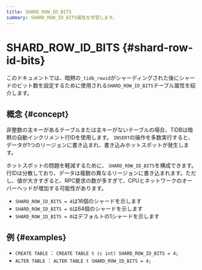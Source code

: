```yaml
---
title: SHARD_ROW_ID_BITS
summary: SHARD_ROW_ID_BITS属性を学習します。
---
```


# SHARD_ROW_ID_BITS {#shard-row-id-bits}

このドキュメントでは、暗黙の`_tidb_rowid`がシャーディングされた後にシャードのビット数を設定するために使用される`SHARD_ROW_ID_BITS`テーブル属性を紹介します。

## 概念 {#concept}

非整数の主キーがあるテーブルまたは主キーがないテーブルの場合、TiDBは暗黙の自動インクリメント行IDを使用します。 `INSERT`の操作を多数実行すると、データが1つのリージョンに書き込まれ、書き込みホットスポットが発生します。

ホットスポットの問題を軽減するために、 `SHARD_ROW_ID_BITS`を構成できます。行IDは分散しており、データは複数の異なるリージョンに書き込まれます。ただし、値が大きすぎると、RPC要求の数が多すぎて、CPUとネットワークのオーバーヘッドが増加する可能性があります。

-   `SHARD_ROW_ID_BITS = 4`は16個のシャードを示します
-   `SHARD_ROW_ID_BITS = 6`は64個のシャードを示します
-   `SHARD_ROW_ID_BITS = 0`はデフォルトの1シャードを示します

## 例 {#examples}

-   `CREATE TABLE` ： `CREATE TABLE t (c int) SHARD_ROW_ID_BITS = 4;`
-   `ALTER TABLE` ： `ALTER TABLE t SHARD_ROW_ID_BITS = 4;`
